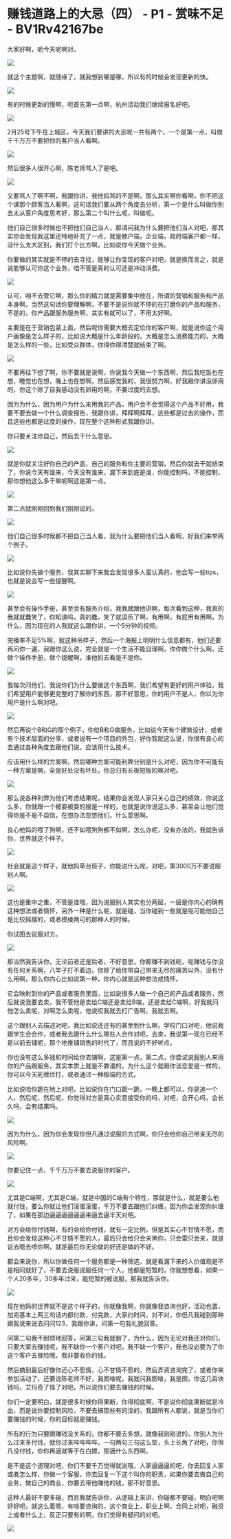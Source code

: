 # 赚钱道路上的大忌（四） - P1 - 赏味不足 - BV1Rv42167be

大家好啊，呃今天呢啊对。

![](img/00142ad9a192360bfa0fb68c62fa5273_1.png)

就这个主题啊，就随缘了，就我想到哪是哪，所以有的时候会发现更新的快。

![](img/00142ad9a192360bfa0fb68c62fa5273_3.png)

有的时候更新的慢啊，呃首先第一点啊，杭州活动我们继续报名好吧。

![](img/00142ad9a192360bfa0fb68c62fa5273_5.png)

2月25号下午在上城区，今天我们要讲的大忌呢一共有两个，一个是第一点，叫做千千万万不要把你的客户当人看啊。



![](img/00142ad9a192360bfa0fb68c62fa5273_7.png)

然后很多人很开心啊，陈老师骂人了是吧。

![](img/00142ad9a192360bfa0fb68c62fa5273_9.png)

又要骂人了啊不啊，我跟你讲，我他妈骂的不是啊，那么其实啊你看啊，你不把这个课那个顾客当人看啊，这句话我们要从两个角度去分析，第一个是什么叫做你别去太从客户角度思考好，那么第二个叫什么呢，叫做呃。

他们自己很多时候也不把他们自己当人，那请问我为什么要把他们当人对吧，那其实你会发现我这里还特地补充了一点，就是散户端，企业端，政府端客户都一样，没什么太大区别，我们打个比方啊，比如说你今天做个业务。

你要做的其实就是不停的去寻找，能够让你变现的客户对吧，就是换而言之，就是说能够认可你这个业务，咱不管是真的认可还是冲动消费。



![](img/00142ad9a192360bfa0fb68c62fa5273_11.png)

认可，咱不去管它啊，那么你的精力就是需要集中放在，所谓的营销和服务和产品本身啊，当然这句话你要理解啊，不要不是说你就不停的在打磨你的产品和服务，不是的，你产品跟服务服务啊，其实有就可以了，不用太好啊。

主要是在于营销包装上面，然后呢你需要大概去定位你的客户啊，就是说你这个用户画像是怎么样子的，比如说大概是什么年龄段的，大概是怎么消费能力的，大概是怎么样的一些，比如受众群体，你得你得清楚就结束了啊。



![](img/00142ad9a192360bfa0fb68c62fa5273_13.png)

不要再往下想了啊，你不要就是说啊，你说我今天做一个东西啊，然后我吃饭也在想，睡觉也在想，晚上也在想啊，然后感觉我的，我很努力啊，好我跟你讲没卵用的，你这个除了自我感动没有卵用的啊，不要过度的去想。

因为为什么，因为用户为什么来用我的产品，用户会不会觉得这个产品不好用，我要不要去做一个什么调查报告，我跟你讲，拜拜啊拜拜，这些都是过去的操作，而且这些也都是过度的操作，现在整个这种形式我跟你讲。

你只要关注你自己，然后去干什么意思。

![](img/00142ad9a192360bfa0fb68c62fa5273_15.png)

就是你就关注好你自己的产品，自己的服务和你主要的营销，然后你就去干就结束了，你说今天有谁来，今天没有谁来，漏下来到底是谁，你能控制吗，不能控制，那你想他这么多干嘛呢啊这是第一点。



![](img/00142ad9a192360bfa0fb68c62fa5273_17.png)

第二点就刚刚回到我们刚刚说的。

![](img/00142ad9a192360bfa0fb68c62fa5273_19.png)

他们自己很多时候都不把自己当人看，我为什么要把他们当人看啊，好我们来举两个例子。

![](img/00142ad9a192360bfa0fb68c62fa5273_21.png)

比如说你先做个服务，我其实聊下来我会发现很多人蛮认真的，他会写一些tips，也就是说会写一些提醒啊。

![](img/00142ad9a192360bfa0fb68c62fa5273_23.png)

甚至会有操作手册，甚至会有服务介绍，我我就跟他讲啊，每次看到这种，我真的我就就蠢笑了，你知道吗，真的蠢，笑了就逗乐了啊，有用啊，有屁用有用啊，为什么，因为现在的人我就这么跟你讲，一个5分钟的视频。

完播率不足5%啊，就这种吊样子，然后一个海报上明明什么信息都有，他们还要再问你一遍，我跟你这么说，完全就是一个生活不能自理啊，你你做个什么啊，还做个操作手册，做个提醒啊，谁他妈去看是不是你。



![](img/00142ad9a192360bfa0fb68c62fa5273_25.png)

我每次问他们，我说你们为什么要做这个东西啊，我们希望有更好的用户体验，我们希望用户能够更完整的了解你的东西，那不好意思，你的用户不是人，你以为你用户是什么啊对吧。



![](img/00142ad9a192360bfa0fb68c62fa5273_27.png)

然后再说个B和G的那个例子，你给B和G做服务，比如说今天有个建筑设计，或者有个技术层面的分享，或者说有一个项目的外包，好你我就这么说，你很有良心的去通过各种角度去跟他们说，应该用什么技术。

应该用什么样的方案啊，然后哪种方案可能利弊分别是什么对吧，因为你不可能有一种方案是啊，全是好处没有坏处，你总归有长板短板的嘛对吧。



![](img/00142ad9a192360bfa0fb68c62fa5273_29.png)

那么说各种利弊为他们考虑结果呢，结果你会发现人家只关心自己的绩效，你说这么多，你就跟一个被耍被耍的猴是一样的，也就是说你说这么多，甚至会让他们觉得你是不是不自信，在想办法忽悠他们，什么意思啊。

良心他妈的喂了狗啊，还不如喂狗狗都不如啊，怎么办呢，没有办法的，我就告诉你，世界就这个样子。

![](img/00142ad9a192360bfa0fb68c62fa5273_31.png)

社会就是这个样子，就他妈草台班子，你能说什么呢，对吧，第3000万不要说服别人啊。

![](img/00142ad9a192360bfa0fb68c62fa5273_33.png)

这也是重中之重，不管是谁哦，因为说服别人其实也分两层，一层是你内心的确有这种想法或者情怀，另外一种是什么呢，就是碰，当你碰到一些就是呃可能他自己是比较摇摆的，或者模棱两可的那种人的时候。

你试图去说服对方。

![](img/00142ad9a192360bfa0fb68c62fa5273_35.png)

那当然我告诉你，无论前者还是后者，不好意思，你都赚不到钱呃，呃赚钱与你没有任何关系啊，八竿子打不着边，你除了给你带自己带来无尽的痛苦以外，没有什么用啊，那么你内心比如说第一种，你内心就是这种想法或情怀。

它会映射到你的产品或者服务里面，比如说很多人做一个自己的产品或者服务，然后就说我要去卖，我不管他是卖给C端还是卖给B端，还是卖给C端啊，好我就问他怎么卖呢，对啊怎么卖呢，他说哎我就去打广告啊，我就去啊。

这个跟别人去描述对吧，我比如说还还有的甚至到什么啊，学校门口对吧，他说我跟学生会合作，或者我去跟什么什么哪些人合作对吧，去卖，我说第一现在已经不是以前去铺呃，那个地推铺销售的时代了，而且说的不好听点。

你也没有这么多钱和时间给你去铺啊，这是第一点，第二点，你尝试说服别人来用你的产品跟服务，其实本质上就是不靠谱的，为什么这个就跟你谈恋爱是一样的，你可以今天死缠烂打，或者通过一种极端的方式。

比如说哈你跪在地上对吧，比如说你在门口跪一跪，一晚上都可以，你是追一个人，然后呢，然后呢，你觉得对方是真心实意接受你的吗，对吧，会开心吗，会长久吗，会有结果吗。



![](img/00142ad9a192360bfa0fb68c62fa5273_37.png)

因为为什么，因为你会发现你但凡通过说服的方式啊，你只会给你自己带来无尽的风险啊。

![](img/00142ad9a192360bfa0fb68c62fa5273_39.png)

你要记住一点，千千万万不要去说服你的客户。

![](img/00142ad9a192360bfa0fb68c62fa5273_41.png)

尤其是C端啊，尤其是C端，就是中国的C端有个特性，那就是什么，就是要么他就付钱，要么你就让他们滚蛋滚蛋，千万不要去跟他们纠缠，因为你会发现你纠缠了，如果在那边逼逼逼逼逼逼来逼去逼半天对吧。

对方会给你付钱啊，有的会给你付钱，就有一定比例，但是其实心不甘情不愿，而且你会发现这种心不甘情不愿的人，最后只会给只会来黑你，只会雷只会来，就是说去嗯去喷你啊，就是最后你无论做的好还是做的不好。

都会来说你，所以你做任何一个服务都是一种筛选，就是看漏下来的人价值观是不是相同就好了，不要去说服说服任何一个人，他都是短暂的，你就想想看，如果一个人20多年，30多年过来，能短暂的被说服，那我就告诉你。



![](img/00142ad9a192360bfa0fb68c62fa5273_43.png)

现在他妈的世界就不是这个样子的，你就像我啊，你就像我咨询也好，活动也罢，加完基本上两三句话内都付款，付完款，大家约时间，对不对，你但凡我碰到那种跟我说来说去问问123，我跟你讲，问第一句我礼貌回答。

问第二句我不耐烦地回答，问第三句我就删了，为什么，因为无论对我还对你们，只要大家去赚钱呢，我不缺你一个客户对吧，我不缺一个客户，我也没必要为了你这个客户去冒险哦，我非要收你的钱。

然后搞到最后好像你还心不愿情，心不甘情不愿的，然后弄资咨询完了，或者你来参加活动了，还要说陈老师不好，我图啥呢，我就问我图啥，我是图，你这几百块钱吗，艾玛奇了怪了对吧，所以说你们要去赚钱的时候。

你们一定要明白，就是很多时候你得果断，你得彻底啊，不是说你彻底果断就是冷血，而是说你要控制风险，不要去搞那些有的没的，我跟所有人都说，就是当你们要赚钱的时候，你的目标就是赚钱。

所有的行为只要跟赚钱没关系的，你都不要去多想，就像我刚刚说的，你别人为什么过来多付钱，就你过来哔哔哔哔，一句两句三句这么垫，头上长角了对吧，你但凡没付钱，你你再逼就等于在白嫖，那逼什么东西啊。

是不是这个道理对吧，你们不要千万觉得就说哦，人家逼逼逼的吧，你去回复人家或者怎么样，你做一个客服，你去回复一下这个叫你的职责，如果你要去做自己的业务，做自己的商业，你要去带他赚他的钱，那不好意思。

这种人最好不要多碰，而且我就告诉你，从逻辑上来讲，你碰都不要碰，明白吧啊好好吧，就这么着嗯，有啥要咨询的，这个商业上，职业上啊，合同上对吧，融资上或者什么上，反正只要有的啊，你们觉得有疑问的对吧。



![](img/00142ad9a192360bfa0fb68c62fa5273_45.png)